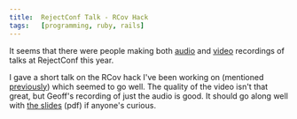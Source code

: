 ```yaml
---
title:  RejectConf Talk - RCov Hack
tags:   [programming, ruby, rails]
---
```


It seems that there were people making both [audio][] and [video][] recordings of talks at RejectConf this year.

I gave a short talk on the RCov hack I've been working on (mentioned [previously][]) which seemed to go well. The quality of the video isn't that great, but Geoff's recording of just the audio is good. It should go along well with [the slides][] (pdf) if anyone's curious.

[audio]: http://podcast.rubyonrails.org/programs/3/episodes/uncut-rejectconf-jamie-macey
[video]: http://www.motionbox.com/video/player/7494dab31d1ef0?segment_begin=1630.08&segment_end=1821.726
[previously]:/2006/12/28/resolutions 
[the slides]: http://blog.tracefunc.com/assets/2007/5/29/rcov.pdf

